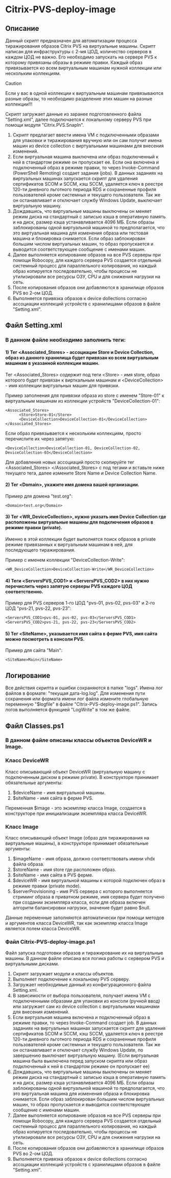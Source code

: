 # Citrix-PVS-deploy-image

## Описание

Данный скрипт предназначен для автоматизации процесса тиражирования образов Citrix PVS на виртуальные машины.
Скрипт написан для инфраструктуры с 2-мя ЦОД, количество серверов в каждом ЦОД не важно.
Его необходимо запускать на сервере PVS к которому привязаны образы в режиме правки.
Каждый образ привязывается ко всем виртуальным машинам нужной коллекции или нескольким коллекциям.
> [!CAUTION]
> Если у вас в одной коллекции к виртуальным машинам привязываются разные образы, то необходимо разделение этих машин на разные коллекции!!!

Скрипт загружает данные из заранее подготовленного файла "Setting.xml", далее подключается к локальному серверу PVS при помощи модуля "Citrix.PVS.SnapIn".
1) Скрипт предлагает ввести имена VM с подключенными образами для упаковки и тиражирования вручную или он сам получит имена машин из device collection с виртуальными машинами для внесения изменений.
2) Если виртуальная машина выключена или образ подключенный к ней в стандартом режиме он пропускает ее. Если она включена и подключенный образ в режиме правки, то через Invoke-Command (PowerShell Remoting) создает задания (jobs). В данных заданиях на виртуальных машинах запускается скрипт для удаления сертификатов SCOM и SCCM, кэш SCCM, удаляется ключ в реестре 120-ти дневного льготного периода RDS и сохраненные профиля пользователей кроме системных и текущего пользователя. Так же он останавливает и отключает службу Windows Update, выключает виртуальную машину.
3) Дождавшись, что виртуальные машины выключены он меняет режим диска на стандартный с записью кэша в оперативную память и на диск, размер кэша устанавливается 4096 МБ. Если образы заблокированы одной виртуальной машиной то предполагается, что это виртуальная машина для изменения образа или тестовая машина и блокировка снимается. Если образ заблокирован большим числом виртуальных машин, то образ пропускается и выводится соответствующее сообщение с именами машин.
5) Далее выполняется копирование образов на все PVS серверы при помощи Robocopy, для каждого сервера PVS создается отдельный системный процесс для параллельного копирования, но каждый образ копируется последовательно, чтобы процессы не утилизировали все ресурсы ОЗУ, CPU и для снижения нагрузки на сеть.
6) После копирования образов они добавляются в хранилище образов PVS во 2-ом ЦОД.
7) Выполняется привязка образов к device dollections согласно ассоциации коллекций устройств с хранилищами образов в файле "Setting.xml". 

## Файл Setting.xml

### В данном файле необходимо заполнить теги:
#### 1) Тег \<Associated_Stores> - ассоциации Store и Device Collection, образ из данного хранилища будет привязан ко всем виртуальным машинам в указанной коллекции машин.
Тег \<Associated_Stores> содержит под теги \<Store> - имя store, образ которого будет привязан к вирткальным машинам и \<DeviceCollection> - имя коллекции виртуальных машин для привязки.

Пример заполнения для привязки образа из store с именем "Store-01" к виртуальным машинам из коллекции устройств "DeviceCollection-01":
```
<Associated_Stores>
      <Store>Store-01</Store>
      <DeviceCollection>DeviceCollection-01</DeviceCollection>
</Associated_Stores>
 ```
 
Если образ привязывается к нескольким коллекциям, просто перечислите их через запятую:
```
<DeviceCollection>DeviceCollection-01, DeviceCollection-02, DeviceCollection-03</DeviceCollection>
```
Для добавления новых ассоциаций просто скопируйте тег <Associated_Stores> </Associated_Stores> с под тегами и вставьте ниже текущего тега, далее измените Store Name и Device Collection Name.

   
#### 2) Тег \<Domain>, укажите имя домена вашей организации.

Пример для домена "test.org":
```
<Domain>test.org</Domain>
```
   
#### 3) Тег \<WR_DeviceCollection>, нужно указать имя Device Collection где расположены виртуальные машины для подключения образов в режиме правки (private).
Именно в этой коллекции будет выполнятся поиск образов в private режиме привязанных к виртуальным машинам в ней, для последующего тиражирования.

Пример с именем коллекции "DeviceCollection-Write":
```
<WR_DeviceCollection>DeviceCollection-Write</WR_DeviceCollection>
```
   
#### 4) Теги \<ServersPVS_COD1> и \<ServersPVS_COD2> в них нужно перечислить через запятую серверы PVS каждого ЦОД соответственно.

Пример для PVS серверов 1-го ЦОД "pvs-01, pvs-02, pvs-03" и 2-го ЦОД "pvs-21, pvs-22, pvs-23":
```
<ServersPVS_COD1>pvs-01, pvs-02, pvs-03</ServersPVS_COD1>
<ServersPVS_COD2>pvs-21, pvs-22, pvs-23</ServersPVS_COD2>
```
   
#### 5) Тег \<SiteName>, указывается имя сайта в ферме PVS, имя сайта можно посмотреть в консоли PVS.

Пример для сайта "Main":
```
<SiteName>Main</SiteName>
```

## Логирование

Все действия скрипта и ошибки сохраняются в папке "logs".
Имена лог файлов в формате: "текущая дата-log.log".
Для изменения пути сохранения или формата имени лог файла измените глобальную переменную "$logfile" в файле "Citrix-PVS-deploy-image.ps1".
Запись логов выполняется функцией "LogWrite" в том же файле.

## Файл Classes.ps1
### В данном файле описаны классы объектов DeviceWR и Image.
### Класс DeviceWR
Класс описывающий объект DeviceWR (виртуальную машину с подключенным диском в режиме private). В конструкторе принимает обязательные аргументы:
1) $deviceName - имя виртуальной машины.
2) $siteName - имя сайта в ферме PVS.

Переменная $image - это экземпляр класса Image, создается в конструкторе при инициализации экземпляра класса DeviceWR.

### Класс Image
Класс описывающий объект Image (образ для тиражирования на виртуальные машины), в конструкторе принимает обязательные аргументы:
1) $imageName - имя образа, должно соответствовать имени vhdx файла образа.
2) $storeName - имя store где расположен образ.
3) $siteName - имя сайта в PVS ферме.
4) $deviceWR - имя виртуальной машины к которой подключен образ в режиме правки (private mode).
5) $serverProvisioning - имя PVS сервера с которого выполняется стриминг образа в приватном режиме, имя сервера будет получено при создании экземпляра класса, если для образа включен алгоритм балансировки нагрузки, значение будет равно $null.

Данные переменные заполняются автоматически при помощи методов и аргументов класса DeviceWR, так как экземпляр класса Image является полем класса DeviceWR.


### Файл Citrix-PVS-deploy-image.ps1
Файл запуска подготовки образов и тиражирование их на виртуальные машины.
В данном файле описана вся логика работы с сервером PVS и виртуальными дисками.
1) Скрипт загружает модули и классы объектов.
2) Выполняет подключение к локальному PVS серверу.
3) Загружает необходимые данный из конфигурационного файла Setting.xml.
4) В зависимости от выбора пользователя, получает имена VM с подключенными образами для упаковки из консоли (ручной ввод) или загружает сам из device collection с виртуальными машинами для внесения изменений.
5) Если виртуальная машина включена и подключенный образ в режиме правки, то через Invoke-Command создает job. В данных заданиях на виртуальных машинах запускается скрипт для удаления сертификатов SCOM и SCCM, кэш SCCM, удаляется ключ в реестре 120-ти дневного льготного периода RDS и сохраненные профиля пользователей кроме системных и текущего пользователя. Так же он останавливает и отключает службу Windows Update, по завершению выключает виртуальную машину. (Если виртуальная машина была выключена перед запуском скрипта или образ подключенный к ней в стандартом режиме он пропускает ее)
6) Дождавшись, что виртуальные машины выключены он меняет режим диска на стандартный с записью кэша в оперативную память и на диск, размер кэша устанавливается 4096 МБ. Если образы заблокированы одной виртуальной машиной то предполагается, что это виртуальная машина для изменения образа и блокировка снимается. Если образ заблокирован большим числом виртуальных машин, то образ пропускается и выводится соответствующее сообщение с именами машин.
7) Далее выполняется копирование образов на все PVS серверы при помощи Robocopy, для каждого сервера PVS создается отдельный системный процесс для параллельного копирования, но каждый образ копируется последовательно, чтобы процессы не утилизировали все ресурсы ОЗУ, CPU и для снижения нагрузки на сеть.
8) После копирования образов они добавляются в хранилище образов PVS во 2-ом ЦОД.
9) Выполняется привязка образов к device dollections согласно ассоциации коллекций устройств с хранилищами образов в файле "Setting.xml".


